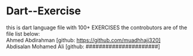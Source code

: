 # Dart--Exercise
this is dart language file with 100+ EXERCISES 
the controbutors are of the file list below:<br>
Ahmed Abdirahman [github: https://github.com/muadhhaji320]<br>
Abdisalan Mohamed Ali [github: ######################]
